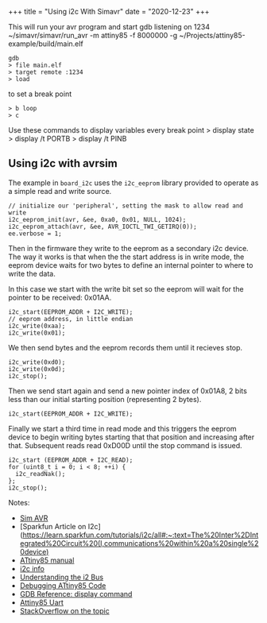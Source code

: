+++
title = "Using i2c With Simavr"
date = "2020-12-23"
+++

This will run your avr program and start gdb listening on 1234
    ~/simavr/simavr/run_avr -m attiny85 -f 8000000 -g ~/Projects/attiny85-example/build/main.elf

    gdb
    > file main.elf
    > target remote :1234
    > load

to set a break point

    > b loop
    > c

Use these commands to display variables every break point
    > display state
    > display /t PORTB
    > display /t PINB

## Using i2c with avrsim

The example in `board_i2c` uses the `i2c_eeprom` library provided to operate as a simple read and write source. 

    // initialize our 'peripheral', setting the mask to allow read and write
    i2c_eeprom_init(avr, &ee, 0xa0, 0x01, NULL, 1024);
    i2c_eeprom_attach(avr, &ee, AVR_IOCTL_TWI_GETIRQ(0));
    ee.verbose = 1;

Then in the firmware they write to the eeprom as a secondary i2c device. The way it works is that when the the start address is in write mode, the eeprom device waits for two bytes to define an internal pointer to where to write the data.

In this case we start with the write bit set so the eeprom will wait for the pointer to be received: 0x01AA.

    i2c_start(EEPROM_ADDR + I2C_WRITE);
    // eeprom address, in little endian
    i2c_write(0xaa);
    i2c_write(0x01);


We then send bytes and the eeprom records them until it recieves stop.

    i2c_write(0xd0);
    i2c_write(0x0d);
    i2c_stop();


Then we send start again and send a new pointer index of 0x01A8, 2 bits less than our initial starting position (representing 2 bytes).

    i2c_start(EEPROM_ADDR + I2C_WRITE);

Finally we start a third time in read mode and this triggers the eeprom device to begin writing bytes starting that that position and increasing after that. Subsequent reads read 0xD00D until the stop command is issued.

    i2c_start (EEPROM_ADDR + I2C_READ);
    for (uint8_t i = 0; i < 8; ++i) {
      i2c_readNak();
    };
    i2c_stop();

Notes:
* [Sim AVR](https://github.com/buserror/simavr)
* [Sparkfun Article on I2c](https://learn.sparkfun.com/tutorials/i2c/all#:~:text=The%20Inter%2DIntegrated%20Circuit%20(I,communications%20within%20a%20single%20device)
* [ATtiny85 manual](https://ww1.microchip.com/downloads/en/DeviceDoc/Atmel-2586-AVR-8-bit-Microcontroller-ATtiny25-ATtiny45-ATtiny85_Datasheet.pdf)
* [i2c info](https://i2c.info/)
* [Understanding the i2 Bus](https://www.ti.com/lit/an/slva704/slva704.pdf?ts=1608665248724&ref_url=https%253A%252F%252Fwww.google.com%252F)
* [Debugging ATtiny85 Code](https://blog.oddbit.com/post/2019-01-22-debugging-attiny-code-pt-1/)
* [GDB Reference: display command](https://visualgdb.com/gdbreference/commands/display)
* [Attiny85 Uart](http://www.technoblogy.com/show?RPY)
* [StackOverflow on the topic](https://arduino.stackexchange.com/questions/22898/how-to-design-and-debug-a-custom-i2c-master-slave-system)
